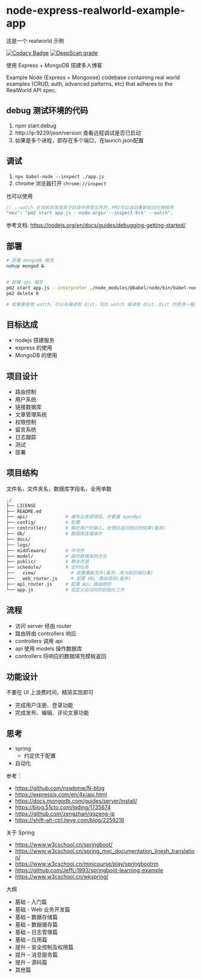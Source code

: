 # node-express-realworld-example-app

这是一个 realworld 示例

[![Codacy Badge](https://api.codacy.com/project/badge/Grade/0e76d3a4093940f5b7d4ed47bb4e9ec4)](https://www.codacy.com/app/deepjs-net/node-express-realworld-example-app?utm_source=github.com&amp;utm_medium=referral&amp;utm_content=deepjs-net/node-express-realworld-example-app&amp;utm_campaign=Badge_Grade)
[![DeepScan grade](https://deepscan.io/api/teams/5071/projects/6967/branches/62505/badge/grade.svg)](https://deepscan.io/dashboard#view=project&tid=5071&pid=6967&bid=62505)


使用 Express + MongoDB 搭建多人博客

Example Node (Express + Mongoose) codebase containing real world examples (CRUD, auth, advanced patterns, etc) that adheres to the RealWorld API spec.

## debug 测试环境的代码

1. npm start:debug
2. http://ip:9229/json/version 查看远程调试是否已启动
3. 如果是多个进程，即存在多个端口，在launch.json配置

## 调试

1. `npx babel-node --inspect ./app.js`
2. chrome 浏览器打开 `chrome://inspect`

也可以使用

```js
// --watch 在当前目录或其子目录中修改文件时，PM2可以自动重新启动应用程序
"dev": "pm2 start app.js --node-args='--inspect-brk' --watch",
```

参考文档: https://nodejs.org/en/docs/guides/debugging-getting-started/

## 部署

```bash
# 部署 mongodb 服务
nohup mongod &


# 部署 api 服务
pm2 start app.js --interpreter ./node_modules/@babel/node/bin/babel-node.js
pm2 delete 0

# 如果要使用 watch，可以先编译到 dist，完后 watch 编译到 dist，dist 内使用一般方式实现 watch 监测
```

## 目标达成

- nodejs 搭建服务
- express 的使用
- MongoDB 的使用

## 项目设计

- 路由控制
- 用户系统
- 链接数据库
- 文章管理系统
- 权限控制
- 留言系统
- 日志跟踪
- 测试
- 部署

## 项目结构

文件名，文件夹名，数据库字段名，全用单数

```bash
./
├── LICENSE
├── README.md
├── api/              # 编写业务逻辑层，并暴露 openApi
├── config/           # 配置
├── controller/       # 解析用户的输入，处理后返回相应的结果(废弃)
├── db/               # 数据库连接操作
├── docs/
├── logs/
├── middleware/       # 中间件
├── model/            # 操作数据库的方法
├── public/           # 静态资源
├── schedule/         # 定时任务
├──   view/             # 放置模板文件(废弃，改为前后端分离)
├──   web_router.js     # 配置 URL 路由规则(废弃)
├── api_router.js     # 配置 Api 路由规则
└── app.js            # 自定义启动时的初始化工作
```

## 流程

- 访问 server 经由 router
- 路由转由 controllers 响应
- controllers 调用 api
- api 使用 models 操作数据库
- controllers 将响应的数据填充模板返回

## 功能设计

不要在 UI 上浪费时间，精简实现即可

- 完成用户注册、登录功能
- 完成发布、编辑、评论文章功能

## 思考

- spring
  - 约定优于配置
- 自动化

参考：

- https://github.com/nswbmw/N-blog
- https://expressjs.com/en/4x/api.html
- https://docs.mongodb.com/guides/server/install/
- https://blog.51cto.com/lqding/1735674
- https://github.com/zengzhan/qqzeng-ip
- https://shift-alt-ctrl.iteye.com/blog/2259216

关于 Spring

- https://www.w3cschool.cn/springboot/
- https://www.w3cschool.cn/spring_mvc_documentation_linesh_translation/
- https://www.w3cschool.cn/minicourse/play/springbootrm
- https://github.com/JeffLi1993/springboot-learning-example
- https://www.w3cschool.cn/wkspring/

大纲

- 基础 - 入门篇
- 基础 - Web 业务开发篇
- 基础 – 数据存储篇
- 基础 – 数据缓存篇
- 基础 – 日志管理篇
- 基础 – 应用篇
- 提升 – 安全控制及权限篇
- 提升 – 消息服务篇
- 提升 – 源码篇
- 其他篇

